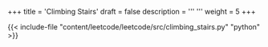 +++
title = 'Climbing Stairs'
draft = false
description =  '''
'''
weight = 5
+++

{{< include-file "content/leetcode/leetcode/src/climbing_stairs.py" "python" >}}
